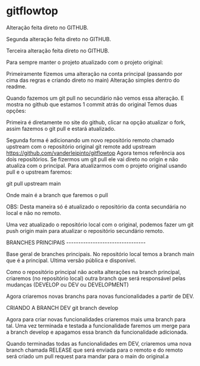 # gitflowtop

Alteração feita direto no GITHUB.

Segunda alteração feita direto no GITHUB.

Terceira alteração feita direto no GITHUB.

Para sempre manter o projeto atualizado com o projeto original:

Primeiramente fizemos uma alteração na conta principal (passando por cima das regras e criando direto no main)
Alteração simples dentro do readme.

Quando fazemos um git pull no secundário não vemos essa alteração. E mostra no github que estamos 1 commit atrás do original
Temos duas opções:

Primeira é diretamente no site do github, clicar na opção atualizar o fork, assim fazemos o git pull e estará atualizado.

Segunda forma é adicionando um novo repositório remoto chamado upstream com o repositório original
git remote add upstream https://github.com/vanderleipinto/gitflowtop
Agora temos referência aos dois repositórios.
Se fizermos um git pull ele vai direto no origin e não atualiza com o principal.
Para atualizarmos com o projeto original usando pull e o upstream faremos:

git pull upstream main

Onde main é a branch que faremos o pull

OBS: Desta maneira só é atualizado o repositório da conta secundária no local e não no remoto.

Uma vez atualizado o repositório local com o original, podemos fazer um git push origin main para atualizar o repositório secundário remoto.

BRANCHES PRINCIPAIS ---------------------------------

Base geral de branches principais.
No repositório local temos a branch main que é a principal. Ultima versão pública e disponível.

Como o repositório principal não aceita alterações na branch principal, criaremos (no repositório local) outra branch que será responsável pelas mudanças (DEVELOP ou DEV ou DEVELOPMENT)

Agora criaremos novas branchs para novas funcionalidades a partir de DEV.

CRIANDO A BRANCH DEV
git branch develop

Agora para criar novas funcionalidades criaremos mais uma branch para tal. Uma vez terminada e testada a funcionalidade faremos um merge para a branch develop e apagamos essa branch da funcionalidade adicionada.

Quando terminadas todas as funcionalidades em DEV, criaremos uma nova branch chamada RELEASE que será enviada para o remoto e do remoto será criado um pull request para mandar para o main do original.a
